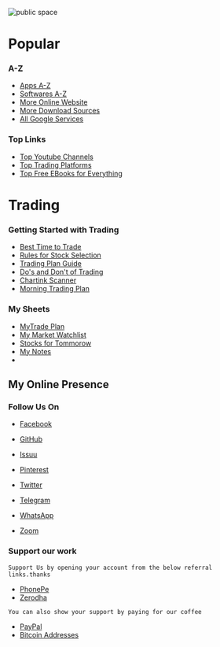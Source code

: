 ![public space](https://github.com/SanjeevStephan/Kali-Linux/blob/master/102-Kali-Linux-on-Window/figlet-images/figlet-public-space-02.jpg)

# Popular
### A-Z
* <a href="https://github.com/SanjeevStephan/MySpace-Public/blob/master/Apps-A-Z.md">Apps A-Z</a>
* <a href="https://github.com/SanjeevStephan/MySpace-Public/blob/master/Softwares-A-Z.md">Softwares A-Z</a>
* <a href="https://github.com/SanjeevStephan/MySpace-Public/blob/master/Online-Websites.md">More Online Website</a>
* <a href="https://github.com/SanjeevStephan/MySpace-Public/blob/master/Website-for-Downloads.md">More Download Sources</a>
* <a href="https://github.com/SanjeevStephan/MySpace-Public/blob/master/Google-Links.md">All Google Services</a>

### Top Links
  * <a href="https://docs.google.com/spreadsheets/d/1WNPB7SAbdlT-_fgW4uHkpycWEvDjDZTESRWKDZAr0W4/edit?usp=sharing">Top Youtube Channels</a>
  * <a href="https://github.com/SanjeevStephan/MySpace-Public/blob/master/Trading-Platforms.md">Top Trading Platforms</a>
  * <a href="https://drive.google.com/drive/folders/1N1FAECgBaZPfJQVmIdMZ32Sc03BgLIdW?usp=sharing">Top Free EBooks for Everything</a>
# Trading
### Getting Started with Trading
* <a href="https://docs.google.com/document/d/163hkjHHyAXQzUFy6H_UUp5eTPjWmS6T1FB2JJuFq_DU/edit?usp=sharing">Best Time to Trade</a>  
* <a href="https://docs.google.com/document/d/1kc2bUseHM10C9Mx2Z-gHmP17j92VUsXtKS6FPRDAiR0/edit?usp=sharing">Rules for Stock Selection</a>
* <a href="https://docs.google.com/document/d/1STXKFZ4RTY6mIrIoPPwCadmFIB2WuLVQSfdtsPigylY/edit?usp=sharing">Trading Plan Guide</a>
* <a href="https://docs.google.com/document/d/1QQdtsPNUKRYFzYyTi6GJiY1eDiIreGF20WCtji2BRW0/edit?usp=sharing">Do's and Don't of Trading</a>
* <a href="https://docs.google.com/document/d/1LMyuxOnvF9E1eu-PByNDHNFkztF05BXxabyHE6gGCt4/edit?usp=sharing">Chartink Scanner</a>
* <a href="">Morning Trading Plan</a>
### My Sheets
* <a href="https://docs.google.com/spreadsheets/d/191gXOHCBMKwiu4aadAqXVDjPOVWmEIZLMOcAl7wlQhw/edit?usp=sharing">MyTrade Plan</a>
* <a href="https://docs.google.com/spreadsheets/d/1OmdbG3-OWwYQFhlYSlQQM1EodhKV3NR5vKMgHuW19UU/edit?usp=sharing">My Market Watchlist</a>
* <a href="https://docs.google.com/spreadsheets/d/1sp9XdrGcD3y2up0U6DduMEBhLIE2gtjEFhGsweyPij8/edit?usp=sharing">Stocks for Tommorow</a>
* <a href="https://drive.google.com/drive/folders/16O54lmssjctwQqMhD2DTzlIljJm8wBVK?usp=sharing">My Notes</a>
* <a href=""></a>

## My Online Presence 
### Follow Us On
* <a href="https://www.facebook.com/mrsanjevstephan">Facebook</a>
* <a href="https://github.com/SanjeevStephan">GitHub</a>
* <a href="https://issuu.com/samstephan164">Issuu</a>

* <a href="www.pinterest.com/SanjeevStephan">Pinterest</a>

* <a href="https://twitter.com/sanjeevstephan">Twitter</a>
* <a href="http://telegram.me/mrsanjeevstephan">Telegram</a>
* <a href="https://api.whatsapp.com/send?phone=916201432196">WhatsApp</a>
* <a href="https://api.whatsapp.com/send?phone=916201432196">Zoom</a>

### Support our work 
 
    Support Us by opening your account from the below referral links.thanks
   * <a href="">PhonePe</a>   
   * <a href="https://zerodha.com/open-account?c=QJ2734">Zerodha</a>
   
    You can also show your support by paying for our coffee
   * <a href="https://www.paypal.me/9661269211">PayPal</a> 
   * <a href="https://github.com/SanjeevStephan/MySpace-Public/blob/master/MyBitcoin-Address.md">Bitcoin Addresses</a>
